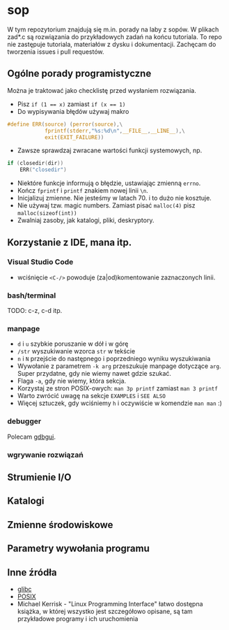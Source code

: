 # sop
W tym repozytorium znajdują się m.in. porady na laby z sopów.
W plikach zad\*.c są rozwiązania do przykładowych zadań na końcu tutoriala.
To repo nie zastępuje tutoriala, materiałów z dysku i dokumentacji.
Zachęcam do tworzenia issues i pull requestów.


## Ogólne porady programistyczne
Można je traktować jako checklistę przed wysłaniem rozwiązania.

- Pisz `if (1 == x)` zamiast `if (x == 1)`
- Do wypisywania błędów używaj makro
```c
#define ERR(source) (perror(source),\
            fprintf(stderr,"%s:%d\n",__FILE__,__LINE__),\
            exit(EXIT_FAILURE))
```
- Zawsze sprawdzaj zwracane wartości funkcji systemowych, np.
```c
if (closedir(dir))
    ERR("closedir")
```
- Niektóre funkcje informują o błędzie, ustawiając zmienną `errno`.
- Kończ `fprintf` i `printf` znakiem nowej linii `\n`.
- Inicjalizuj zmienne. Nie jesteśmy w latach 70. i to dużo nie kosztuje.
- Nie używaj tzw. magic numbers. Zamiast pisać `malloc(4)` pisz `malloc(sizeof(int))`
- Zwalniaj zasoby, jak katalogi, pliki, deskryptory.

## Korzystanie z IDE, mana itp.
### Visual Studio Code
- wciśnięcie `<C-/>` powoduje (za|od)komentowanie zaznaczonych linii.

### bash/terminal
TODO: c-z, c-d itp.

### manpage
- `d` i `u` szybkie poruszanie w dół i w górę
- `/str` wyszukiwanie wzorca `str` w tekście
- `n` i `N` przejście do następnego i poprzedniego wyniku wyszukiwania
- Wywołanie z parametrem `-k arg` przeszukuje manpage dotyczące `arg`. Super przydatne, gdy nie wiemy nawet gdzie szukać.
- Flaga `-a`, gdy nie wiemy, która sekcja.
- Korzystaj ze stron POSIX-owych: `man 3p printf` zamiast `man 3 printf`
- Warto zwrócić uwagę na sekcje `EXAMPLES` i `SEE ALSO`
- Więcej sztuczek, gdy wciśniemy `h` i oczywiście w komendzie `man man` :)

### debugger
Polecam [gdbgui](https://www.gdbgui.com/).

### wgrywanie rozwiązań

## Strumienie I/O

## Katalogi

## Zmienne środowiskowe

## Parametry wywołania programu

## Inne źródła
- [glibc](https://www.gnu.org/software/libc/manual/)
- [POSIX](https://pubs.opengroup.org/onlinepubs/9699919799/)
- Michael Kerrisk - "Linux Programming Interface" łatwo dostępna książka, w której wszystko jest szczegółowo opisane, są tam przykładowe programy i ich uruchomienia

